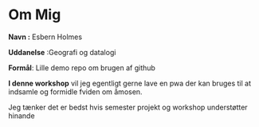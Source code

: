 # Om  Mig
**Navn :** Esbern Holmes

**Uddanelse** :Geografi og datalogi

**Formål**: Lille demo repo om brugen af github

__I denne workshop__ vil jeg egentligt gerne lave en pwa der kan bruges til at indsamle og formidle fviden om åmosen.

Jeg tænker det er bedst hvis semester projekt og workshop understøtter hinande

